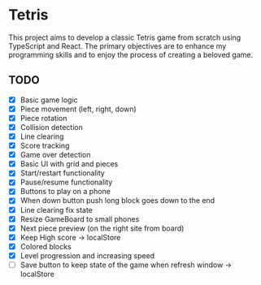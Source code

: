 # Tetris

This project aims to develop a classic Tetris game from scratch using TypeScript and React. The primary objectives are to enhance my programming skills and to enjoy the process of creating a beloved game.

## TODO

- [x] Basic game logic
- [x] Piece movement (left, right, down)
- [x] Piece rotation
- [x] Collision detection
- [x] Line clearing
- [x] Score tracking
- [x] Game over detection
- [x] Basic UI with grid and pieces
- [x] Start/restart functionality
- [x] Pause/resume functionality
- [x] Buttons to play on a phone
- [x] When down button push long block goes down to the end
- [x] Line clearing fix state
- [x] Resize GameBoard to small phones
- [x] Next piece preview (on the right site from board)
- [x] Keep High score -> localStore
- [x] Colored blocks
- [x] Level progression and increasing speed
- [ ] Save button to keep state of the game when refresh window -> localStore
